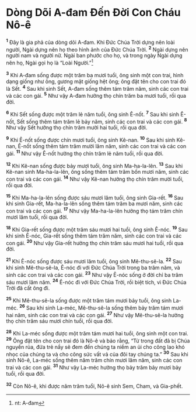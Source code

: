 # Dòng Dõi A-đam Ðến Ðời Con Cháu Nô-ê
<sup><b>1</b></sup> Ðây là gia phả của dòng dõi A-đam. Khi Ðức Chúa Trời dựng nên loài người, Ngài dựng nên họ theo hình ảnh của Ðức Chúa Trời. <sup><b>2</b></sup> Ngài dựng nên người nam và người nữ. Ngài ban phước cho họ, và trong ngày Ngài dựng nên họ, Ngài gọi họ là “Loài Người.”[^1]

<sup><b>3</b></sup> Khi A-đam sống được một trăm ba mươi tuổi, ông sinh một con trai, hình dạng giống như ông, gương mặt giống hệt ông; ông đặt tên cho con trai đó là Sết. <sup><b>4</b></sup> Sau khi sinh Sết, A-đam sống thêm tám trăm năm, sinh các con trai và các con gái. <sup><b>5</b></sup> Như vậy A-đam hưởng thọ chín trăm ba mươi tuổi, rồi qua đời.

<sup><b>6</b></sup> Khi Sết sống được một trăm lẻ năm tuổi, ông sinh Ê-nốt. <sup><b>7</b></sup> Sau khi sinh Ê-nốt, Sết sống thêm tám trăm lẻ bảy năm, sinh các con trai và các con gái. <sup><b>8</b></sup> Như vậy Sết hưởng thọ chín trăm mười hai tuổi, rồi qua đời.

<sup><b>9</b></sup> Khi Ê-nốt sống được chín mươi tuổi, ông sinh Kê-nan. <sup><b>10</b></sup> Sau khi sinh Kê-nan, Ê-nốt sống thêm tám trăm mười lăm năm, sinh các con trai và các con gái. <sup><b>11</b></sup> Như vậy Ê-nốt hưởng thọ chín trăm lẻ năm tuổi, rồi qua đời.

<sup><b>12</b></sup> Khi Kê-nan sống được bảy mươi tuổi, ông sinh Ma-ha-la-lên. <sup><b>13</b></sup> Sau khi Kê-nan sinh Ma-ha-la-lên, ông sống thêm tám trăm bốn mươi năm, sinh các con trai và các con gái. <sup><b>14</b></sup> Như vậy Kê-nan hưởng thọ chín trăm mười tuổi, rồi qua đời.

<sup><b>15</b></sup> Khi Ma-ha-la-lên sống được sáu mươi lăm tuổi, ông sinh Gia-rết. <sup><b>16</b></sup> Sau khi sinh Gia-rết, Ma-ha-la-lên sống thêm tám trăm ba mươi năm, sinh các con trai và các con gái. <sup><b>17</b></sup> Như vậy Ma-ha-la-lên hưởng thọ tám trăm chín mươi lăm tuổi, rồi qua đời.

<sup><b>18</b></sup> Khi Gia-rết sống được một trăm sáu mươi hai tuổi, ông sinh Ê-nóc. <sup><b>19</b></sup> Sau khi sinh Ê-nóc, Gia-rết sống thêm tám trăm năm, sinh các con trai và các con gái. <sup><b>20</b></sup> Như vậy Gia-rết hưởng thọ chín trăm sáu mươi hai tuổi, rồi qua đời.

<sup><b>21</b></sup> Khi Ê-nóc sống được sáu mươi lăm tuổi, ông sinh Mê-thu-sê-la. <sup><b>22</b></sup> Sau khi sinh Mê-thu-sê-la, Ê-nóc đi với Ðức Chúa Trời trong ba trăm năm, và sinh các con trai và các con gái. <sup><b>23</b></sup> Như vậy Ê-nóc sống ở đời chỉ ba trăm sáu mươi lăm năm. <sup><b>24</b></sup> Ê-nóc đi với Ðức Chúa Trời, rồi biệt tích, vì Ðức Chúa Trời đã cất ông đi.

<sup><b>25</b></sup> Khi Mê-thu-sê-la sống được một trăm tám mươi bảy tuổi, ông sinh La-méc. <sup><b>26</b></sup> Sau khi sinh La-méc, Mê-thu-sê-la sống thêm bảy trăm tám mươi hai năm, sinh các con trai và các con gái. <sup><b>27</b></sup> Như vậy Mê-thu-sê-la hưởng thọ chín trăm sáu mươi chín tuổi, rồi qua đời.

<sup><b>28</b></sup> Khi La-méc sống được một trăm tám mươi hai tuổi, ông sinh một con trai. <sup><b>29</b></sup> Ông đặt tên cho con trai đó là Nô-ê và bảo rằng, “Từ trong đất đã bị Chúa nguyền rủa, đứa trẻ nầy sẽ đem đến chúng ta niềm an ủi cho công lao khó nhọc của chúng ta và cho công sức vất vả của đôi tay chúng ta.” <sup><b>30</b></sup> Sau khi sinh Nô-ê, La-méc sống thêm năm trăm chín mươi lăm năm, sinh các con trai và các con gái. <sup><b>31</b></sup> Như vậy La-méc hưởng thọ bảy trăm bảy mươi bảy tuổi, rồi qua đời.

<sup><b>32</b></sup> Còn Nô-ê, khi được năm trăm tuổi, Nô-ê sinh Sem, Cham, và Gia-phết.

[^1]: nt: A-đam